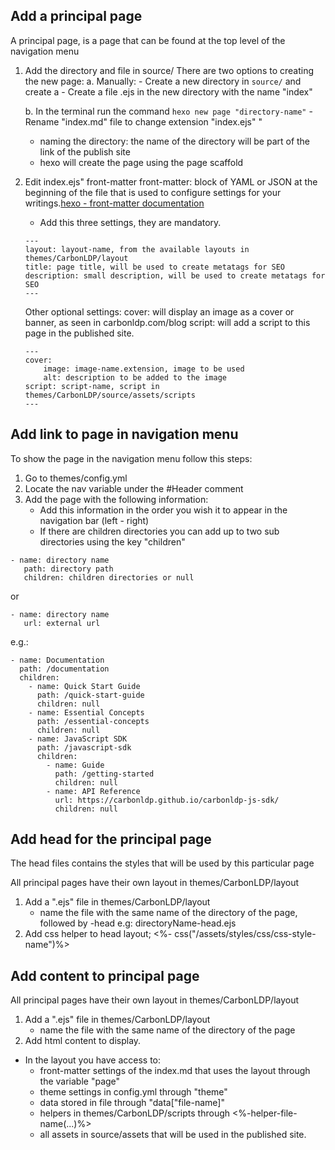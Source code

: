 ## Add a principal page

A principal page, is a page that can be found at the top level of the navigation menu

1. Add the directory and file in source/
There are two options to creating the new page:
    a. Manually:
        - Create a new directory in `source/` and create a
        - Create a file .ejs in the new directory with the name "index"

    b. In the terminal run the command `hexo new page "directory-name"`
        - Rename "index.md" file to change extension "index.ejs"
        "
    - naming the directory: the name of the directory will be part of the link of the publish site
    - hexo will create the page using the page scaffold
2. Edit index.ejs" front-matter
	front-matter: block of YAML or JSON at the beginning of the file that is used to configure settings for your writings.[hexo - front-matter documentation](https://hexo.io/docs/front-matter.html)

	- Add this three settings, they are mandatory.
	```
	---
	layout: layout-name, from the available layouts in themes/CarbonLDP/layout
	title: page title, will be used to create metatags for SEO
	description: small description, will be used to create metatags for SEO
	---
	```

	Other optional settings:
	cover: will display an image as a cover or banner, as seen in carbonldp.com/blog
	script: will add a script to this page in the published site.
	```
	---
	cover:
    	image: image-name.extension, image to be used
    	alt: description to be added to the image
    script: script-name, script in themes/CarbonLDP/source/assets/scripts
	---
	```

## Add link to page in navigation menu

To show the page in the navigation menu follow this steps:

1. Go to themes/config.yml
2. Locate the nav variable under the #Header comment
3. Add the page with the following information:
    - Add this information in the order you wish it to appear in the navigation bar (left - right)
	- If there are children directories you can add up to two sub directories using the key "children"
```
- name: directory name
   path: directory path
   children: children directories or null
```
or
```
- name: directory name
   url: external url
```

e.g.:
```
- name: Documentation
  path: /documentation
  children:
	- name: Quick Start Guide
	  path: /quick-start-guide
	  children: null
	- name: Essential Concepts
	  path: /essential-concepts
	  children: null
	- name: JavaScript SDK
	  path: /javascript-sdk
	  children:
	    - name: Guide
	      path: /getting-started
	      children: null
	    - name: API Reference
	      url: https://carbonldp.github.io/carbonldp-js-sdk/
	      children: null
```
## Add head for the principal page
The head files contains the styles that will be used by this particular page

All principal pages have their own layout in themes/CarbonLDP/layout

1. Add a ".ejs" file in themes/CarbonLDP/layout
    - name the file with the same name of the directory of the page, followed by -head
       e.g: directoryName-head.ejs
2. Add css helper to head layout;
	<%- css("/assets/styles/css/css-style-name")%>

## Add content to principal page

All principal pages have their own layout in themes/CarbonLDP/layout

1. Add a ".ejs" file in themes/CarbonLDP/layout
    - name the file with the same name of the directory of the page
2. Add html content to display.

- In the layout you have access to:
     - front-matter settings of the index.md that uses the layout through the variable "page"
     - theme settings in config.yml through "theme"
     - data stored in file through "data["file-name]"
     - helpers in themes/CarbonLDP/scripts through <%-helper-file-name(...)%>
     - all assets in source/assets that will be used in the published site.